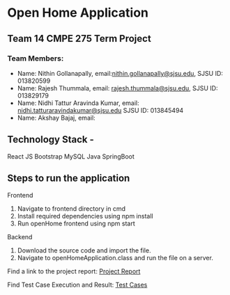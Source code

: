 # Open Home Application

## Team 14 CMPE 275 Term Project

### Team Members:
- Name: Nithin Gollanapally,             email:nithin.gollanapally@sjsu.edu,   SJSU ID: 013820599
- Name: Rajesh Thummala,                 email: rajesh.thummala@sjsu.edu,      SJSU ID: 013829179
- Name: Nidhi Tattur Aravinda Kumar,     email: nidhi.tatturaravindakumar@sjsu.edu SJSU ID: 013845494
- Name: Akshay Bajaj,                    email:

## Technology Stack - 
React JS Bootstrap MySQL Java SpringBoot

## Steps to run the application
Frontend
1. Navigate to frontend directory in cmd
2. Install required dependencies using npm install
3. Run openHome frontend using npm start

Backend
1. Download the source code and import the file.
2. Navigate to openHomeApplication.class and run the file on a server. 



Find a link to the project report: [Project Report](https://github.com/rajeshthummala94/CMPE275_OpenHome/blob/master/Group14_CMPE275_Report.pdf)

Find Test Case Execution and Result: [Test Cases](https://github.com/rajeshthummala94/CMPE275_OpenHome/blob/master/Group14_CMPE275_Test%20Cases.xlsx)
